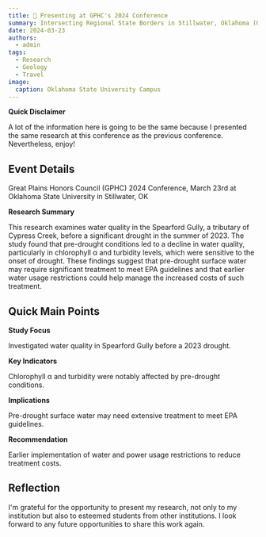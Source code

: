 ```yaml
---
title: 📣 Presenting at GPHC's 2024 Conference
summary: Intersecting Regional State Borders in Stillwater, Oklahoma (Oklahoma State University)
date: 2024-03-23
authors:
  - admin
tags:
  - Research
  - Geology
  - Travel
image:
  caption: Oklahoma State University Campus
---
```


**Quick Disclaimer**

A lot of the information here is going to be the same because I presented the same research at this conference as the previous conference. Nevertheless, enjoy!

## Event Details

Great Plains Honors Council (GPHC) 2024 Conference, March 23rd at Oklahoma State University in Stillwater, OK

**Research Summary**

This research examines water quality in the Spearford Gully, a tributary of Cypress Creek, before a significant drought in the summer of 2023. The study found that pre-drought conditions led to a decline in water quality, particularly in chlorophyll α and turbidity levels, which were sensitive to the onset of drought. These findings suggest that pre-drought surface water may require significant treatment to meet EPA guidelines and that earlier water usage restrictions could help manage the increased costs of such treatment.

## Quick Main Points

**Study Focus**

Investigated water quality in Spearford Gully before a 2023 drought.

**Key Indicators**

Chlorophyll α and turbidity were notably affected by pre-drought conditions.

**Implications**

Pre-drought surface water may need extensive treatment to meet EPA guidelines.

**Recommendation**

Earlier implementation of water and power usage restrictions to reduce treatment costs.

## Reflection

I'm grateful for the opportunity to present my research, not only to my institution but also to esteemed students from other institutions. I look forward to any future opportunities to share this work again.
